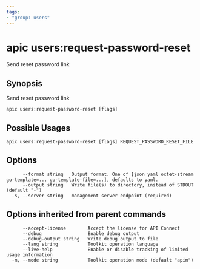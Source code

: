 ```yaml
---
tags:
- "group: users"
---
```

# apic users:request-password-reset

Send reset password link

## Synopsis

Send reset password link

```
apic users:request-password-reset [flags]
```

## Possible Usages

```
apic users:request-password-reset [flags] REQUEST_PASSWORD_RESET_FILE
```

## Options

```
      --format string   Output format. One of [json yaml octet-stream go-template=... go-template-file=...], defaults to yaml.
      --output string   Write file(s) to directory, instead of STDOUT (default "-")
  -s, --server string   management server endpoint (required)
```

## Options inherited from parent commands

```
      --accept-license        Accept the license for API Connect
      --debug                 Enable debug output
      --debug-output string   Write debug output to file
      --lang string           Toolkit operation language
      --live-help             Enable or disable tracking of limited usage information
  -m, --mode string           Toolkit operation mode (default "apim")
```

